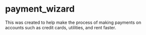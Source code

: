 # payment_wizard
This was created to help make the process of making payments on accounts such as credit cards, utilities, and rent faster.
